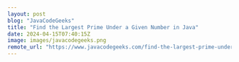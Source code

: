 ```yaml
---
layout: post
blog: "JavaCodeGeeks"
title: "Find the Largest Prime Under a Given Number in Java"
date: 2024-04-15T07:40:15Z
image: images/javacodegeeks.png
remote_url: "https://www.javacodegeeks.com/find-the-largest-prime-under-a-given-number-in-java.html"
---
```

